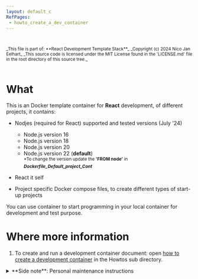 ```yaml
---
layout: default_c
RefPages:
 - howto_create_a_dev_container
--- 
```


<small>
<br><br>
_This file is part of: **React Development Template Stack**_
_Copyright (c) 2024 Nico Jan Eelhart_
_This source code is licensed under the MIT License found in the  'LICENSE.md' file in the root directory of this source tree._
</small>
<br><br>

# What
This is an Docker template container for **React** development, of different projects, it contains:
- Nodjes (required for React) supported and tested versions (July '24)
	- Node.js version 16
	- Node.js version 18
	- Node.js version 20
	- Node.js version 22 (**default**) <br>
	<sup>\*To change the version update the **'FROM node'** in ***Dockerfile_Default_project_Cont*** 
	
- React it self
- Project specific Docker compose files, to create different types of start-up projects 

You can use container to start programming in your local container for development and test purpose.

# Where more information
1. To create and run a development container document: open [how to create a development container](./Howtos/howto_create_a_dev_container) in the Howtos sub directory.


<details closed>  
  <summary class="clickable-summary">
  <span  class="summary-icon"></span> 
  **Side note**: Personal maintenance instructions
  </summary> 	<!-- On same line is failure, Don't indent the following Markdown lines!  -->
  
>### Personal maintenance instructions
>The template containers are **maintained** only in the **DTS**. I copy these to a project directory and customize them there for the project. If the customization is generic, I will merge it into the DTS template project
>
> <small style="display: block; margin-bottom: -18px;"><b><i>Personal project structure</i></b></small> 
>
>  <small> **Docker-Template-Stacks (DTS)**</small> | <small> **Project Location** </small> | 
> :-------------- | :-------------------- |
> <small>DTS\PHP Development Template Stack\\ </small> | <small> \Php\Projects\projectX  </small>
> <small>DTS\Rust Template Stack\\ </small> 	| <small> \Rust\Projects\ProjectY </small>
>
><br>
> *Update:*{: style="color: Grey;font-size:13px; "} <small> these template central!</small>
</details>